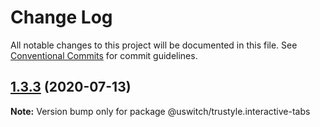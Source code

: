 # Change Log

All notable changes to this project will be documented in this file.
See [Conventional Commits](https://conventionalcommits.org) for commit guidelines.

## [1.3.3](https://github.com/uswitch/trustyle/compare/@uswitch/trustyle.interactive-tabs@1.3.2...@uswitch/trustyle.interactive-tabs@1.3.3) (2020-07-13)

**Note:** Version bump only for package @uswitch/trustyle.interactive-tabs
